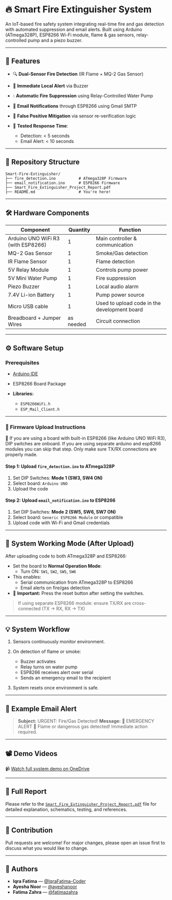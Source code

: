 
# 🔥 Smart Fire Extinguisher System

An IoT-based fire safety system integrating real-time fire and gas detection with automated suppression and email alerts. Built using Arduino (ATmega328P), ESP8266 Wi-Fi module, flame & gas sensors, relay-controlled pump and a piezo buzzer.

---

## 📌 Features

* 🔍 **Dual-Sensor Fire Detection** (IR Flame + MQ-2 Gas Sensor)
* 🚨 **Immediate Local Alert** via Buzzer
* 💧 **Automatic Fire Suppression** using Relay-Controlled Water Pump
* 📧 **Email Notifications** through ESP8266 using Gmail SMTP
* 🔁 **False Positive Mitigation** via sensor re-verification logic
* 🧪 **Tested Response Time**:

  * Detection: < 5 seconds
  * Email Alert: < 10 seconds

---

## 📂 Repository Structure

```
Smart-Fire-Extinguisher/
├── fire_detection.ino          # ATmega328P Firmware
├── email_notification.ino      # ESP8266 Firmware
├── Smart_Fire_Extinguisher_Project_Report.pdf
├── README.md                   # You're here!
```

---

## 🛠️ Hardware Components

| Component                          | Quantity  | Function                                     |
| ---------------------------------- | --------- | ---------------------------------------------|
| Arduino UNO WiFi R3 (with ESP8266) | 1         | Main controller & communication              |
| MQ-2 Gas Sensor                    | 1         | Smoke/Gas detection                          |
| IR Flame Sensor                    | 1         | Flame detection                              |
| 5V Relay Module                    | 1         | Controls pump power                          |
| 5V Mini Water Pump                 | 1         | Fire suppression                             |
| Piezo Buzzer                       | 1         | Local audio alarm                            |
| 7.4V Li-ion Battery                | 1         | Pump power source                            |
| Micro USB cable                    | 1         | Used to upload code in the development board |
| Breadboard + Jumper Wires          | as needed | Circuit connection                           |

---

## ⚙️ Software Setup

### Prerequisites

* [Arduino IDE](https://www.arduino.cc/en/software)
* ESP8266 Board Package
* **Libraries:**

  * `ESP8266WiFi.h`
  * `ESP_Mail_Client.h`

---

### 🔧 Firmware Upload Instructions

📝 If you are using a board with built-in ESP8266 (like Arduino UNO WiFi R3), DIP switches are onboard. If you are using separate arduino and esp8266 modules you can skip that step. Only make sure TX/RX connections are properly made.

#### Step 1: Upload `fire_detection.ino` to ATmega328P

1. Set DIP Switches: **Mode 1 (SW3, SW4 ON)**
2. Select board: `Arduino UNO`
3. Upload the code

#### Step 2: Upload `email_notification.ino` to ESP8266

1. Set DIP Switches: **Mode 2 (SW5, SW6, SW7 ON)**
2. Select board: `Generic ESP8266 Module` or compatible
3. Upload code with Wi-Fi and Gmail credentials

---

## 🧩 System Working Mode (After Upload)

After uploading code to both ATmega328P and ESP8266:

- Set the board to **Normal Operation Mode**:
  - Turn ON: `SW1`, `SW2`, `SW5`, `SW6`
- This enables:
  - Serial communication from ATmega328P to ESP8266
  - Email alerts on fire/gas detection
- 🔄 **Important:** Press the reset button after setting the switches.

> If using separate ESP8266 module: ensure TX/RX are cross-connected (TX → RX, RX → TX)

---

## 💡 System Workflow

1. Sensors continuously monitor environment.
2. On detection of flame or smoke:

   * Buzzer activates
   * Relay turns on water pump
   * ESP8266 receives alert over serial
   * Sends an emergency email to the recipient
3. System resets once environment is safe.

---

## 📧 Example Email Alert

> **Subject:** URGENT: Fire/Gas Detected!
> **Message:**
> 🚨 EMERGENCY ALERT 🚨
> Flame or dangerous gas detected! Immediate action required.

---

## 📽️ Demo Videos

📹 [Watch full system demo on OneDrive](https://1drv.ms/f/c/17379a8d00e56608/Elkq8_bAppNKhEwiy_Wv5YoBSW8DZHRFnPpKoW_WTOMAiQ?e=iUItCe)

---

## 📄 Full Report

Please refer to the [`Smart_Fire_Extinguisher_Project_Report.pdf`](Smart_Fire_Extinguisher_Project_Report.pdf) file for detailed explanation, schematics, testing, and references.

---

## 🤝 Contribution

Pull requests are welcome! For major changes, please open an issue first to discuss what you would like to change.

---
## 👥 Authors

- **Iqra Fatima** — [@IqraFatima-Coder](https://github.com/IqraFatima-Coder)  
- **Ayesha Noor** — [@ayeshanoor](https://github.com/ayeshanoor)  
- **Fatima Zahra** — [@fatimazahra](https://github.com/fatimazahra)
  

